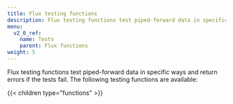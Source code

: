 ```yaml
---
title: Flux testing functions
description: Flux testing functions test piped-forward data in specific ways and return errors if the tests fail.
menu:
  v2_0_ref:
    name: Tests
    parent: Flux functions
weight: 5
---
```


Flux testing functions test piped-forward data in specific ways and return errors if the tests fail.
The following testing functions are available:

{{< children type="functions" >}}
